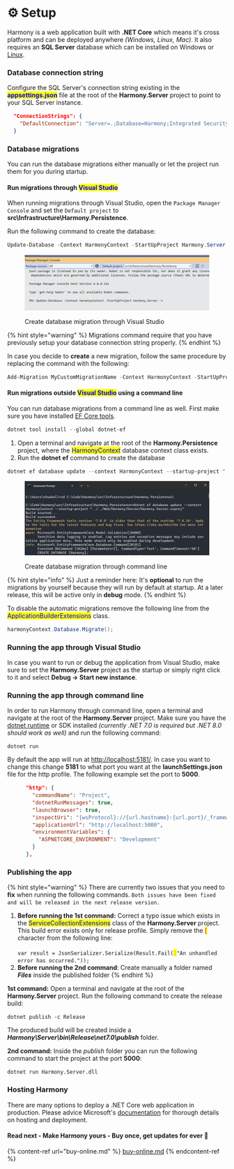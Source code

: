 # ⚙ Setup

Harmony is a web application built with **.NET Core** which means it's cross platform and can be deployed anywhere _(Windows, Linux, Mac)_. It also requires an **SQL Server** database which can be installed on Windows or [Linux](https://learn.microsoft.com/en-us/sql/linux/sql-server-linux-setup?view=sql-server-ver16#supportedplatforms).&#x20;

### Database connection string

Configure the SQL Server's connection string existing in the <mark style="color:blue;">**appsettings.json**</mark> file at the root of the **Harmony.Server** project to point to your SQL Server instance.

```json
  "ConnectionStrings": {
    "DefaultConnection": "Server=.;Database=Harmony;Integrated Security=True;TrustServerCertificate=True"
  }
```

### Database migrations

You can run the database migrations either manually or let the project run them for you during startup.

#### Run migrations through <mark style="color:blue;">Visual Studio</mark>

When running migrations through Visual Studio, open the `Package Manager Console` and set the `Default project` to **src\Infrastructure\Harmony.Persistence**.

Run the following command to create the database:

```powershell
Update-Database -Context HarmonyContext -StartUpProject Harmony.Server -v
```

<figure><img src="../.gitbook/assets/visual-studio-migrations-update-database.png" alt=""><figcaption><p>Create database migration through Visual Studio</p></figcaption></figure>

{% hint style="warning" %}
Migrations command require that you have previously setup your database connection string properly.
{% endhint %}

In case you decide to **create** a new migration, follow the same procedure by replacing the command with the following:

```powershell
Add-Migration MyCustomMigrationName -Context HarmonyContext -StartUpProject Harmony.Server -v// Some code
```

#### Run migrations outside <mark style="color:blue;">Visual Studio</mark> using a command line

You can run database migrations from a command line as well. First make sure you have installed [EF Core tools](https://learn.microsoft.com/en-us/ef/core/cli/dotnet).

```powershell
dotnet tool install --global dotnet-ef
```

1. Open a terminal and navigate at the root of the **Harmony.Persistence** project, where the <mark style="color:blue;">HarmonyContext</mark> database context class exists.
2. Run the **dotnet ef** command to create the database

```powershell
dotnet ef database update --context HarmonyContext --startup-project "../../Web/Harmony/Server/Harmony.Server.csproj"
```

<figure><img src="../.gitbook/assets/command-line-update-database.png" alt=""><figcaption><p>Create database migration through command line</p></figcaption></figure>

{% hint style="info" %}
Just a reminder here: It's **optional** to run the migrations by yourself because they will run by default at startup. At a later release, this will be active only in **debug** mode.
{% endhint %}

To disable the automatic migrations remove the following line from the <mark style="color:blue;">ApplicationBuilderExtensions</mark> class.

```csharp
harmonyContext.Database.Migrate();
```

### Running the app through Visual Studio

In case you want to run or debug the application from Visual Studio, make sure to set the **Harmony.Server** project as the startup or simply right click to it and select **Debug -> Start new instance**.

### Running the app through command line

In order to run Harmony through command line, open a terminal and navigate at the root of the **Harmony.Server** project. Make sure you have the [dotnet runtime](https://dotnet.microsoft.com/en-us/download) or SDK installed _(currently .NET 7.0 is required but .NET 8.0 should work as well)_ and run the following command:

```
dotnet run
```

By default the app will run at [http://localhost:5181/](http://localhost:5181/). In case you want to change this change **5181** to what port you want at the **launchSettings.json** file for the http profile. The following example set the port to **5000**.

```json
      "http": {
        "commandName": "Project",
        "dotnetRunMessages": true,
        "launchBrowser": true,
        "inspectUri": "{wsProtocol}://{url.hostname}:{url.port}/_framework/debug/ws-proxy?browser={browserInspectUri}",
        "applicationUrl": "http://localhost:5000",
        "environmentVariables": {
          "ASPNETCORE_ENVIRONMENT": "Development"
        }
      },
```

### Publishing the app

{% hint style="warning" %}
There are currently two issues that you need to **fix** when running the following commands. `Both issues have been fixed and will be released in the next release version.`

1. **Before running the 1st command:** Correct a typo issue which exists in the <mark style="color:blue;">ServiceCollectionExtensions</mark> class of the **Harmony.Server** project. This build error exists only for release profile. Simply remove the <mark style="color:red;">\[</mark> character from the following line:\
   \
   `var result = JsonSerializer.Serialize(Result.Fail(`<mark style="color:orange;">`[`</mark>`"An unhandled error has occurred."));`
2. **Before running the 2nd command**: Create manually a folder named _**Files**_ inside the published folder
{% endhint %}

**1st command:** Open a terminal and navigate at the root of the **Harmony.Server** project. Run the following command to create the release build:

```
dotnet publish -c Release
```

The produced build will be created inside a _**Harmony\Server\bin\Release\net7.0\publish**_ folder.

**2nd command:** Inside the _publish_ folder you can run the following command to start the project at the port **5000**:

```
dotnet run Harmony.Server.dll
```

### Hosting Harmony

There are many options to deploy a .NET Core web application in production. Please advice Microsoft's [documentation](https://learn.microsoft.com/en-us/aspnet/core/host-and-deploy/?view=aspnetcore-7.0) for thorough details on hosting and deployment.

#### Read next - Make Harmony yours - Buy once, get updates for ever :rocket:

{% content-ref url="buy-online.md" %}
[buy-online.md](buy-online.md)
{% endcontent-ref %}
